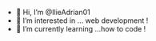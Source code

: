 - 👋 Hi, I’m @IlieAdrian01
- 👀 I’m interested in ... web development !
- 🌱 I’m currently learning ...how to code !


<!---
IlieAdrian01/IlieAdrian01 is a ✨ special ✨ repository because its `README.md` (this file) appears on your GitHub profile.
You can click the Preview link to take a look at your changes.
--->
